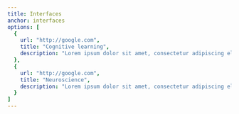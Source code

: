 ```yaml
---
title: Interfaces
anchor: interfaces
options: [
  {
    url: "http://google.com",
    title: "Cognitive learning",
    description: "Lorem ipsum dolor sit amet, consectetur adipiscing elit. Sed pharetra auctor tempor dignissim tellus. Suscipit dui, dapibus id dui purus urna. Purus, quisque sed cursus vitae. Dui dignissim fringilla molestie turpis aliquet varius sit."
  },
  {
    url: "http://google.com",
    title: "Neuroscience",
    description: "Lorem ipsum dolor sit amet, consectetur adipiscing elit. Sed pharetra auctor tempor dignissim tellus. Suscipit dui, dapibus id dui purus urna. Purus, quisque sed cursus vitae. Dui dignissim fringilla molestie turpis aliquet varius sit."
  }
]
---
```

